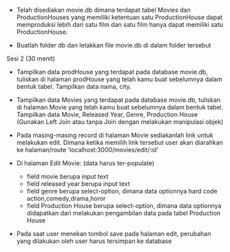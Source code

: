 - Telah disediakan movie.db dimana terdapat tabel Movies dan ProductionHouses yang memiliki ketentuan satu ProductionHouse dapat memproduksi lebih dari satu film dan satu film hanya dapat memiliki satu ProductionHouse.

- Buatlah folder db dan letakkan file movie.db di dalam folder tersebut


Sesi 2 (30 menit)
- Tampilkan data prodHouse yang terdapat pada database movie.db, tuliskan di halaman prodHouse yang telah kamu buat sebelumnya dalam bentuk tabel. Tampilkan data nama, city.

- Tampilkan data Movies yang terdapat pada database movie.db, tuliskan di halaman Movie yang telah kamu buat sebelumnya dalam bentuk tabel. Tampilkan data Movie, Released Year, Genre, Production House (Gunakan Left Join atau tanpa Join dengan melakukan manipulasi objek)

- Pada masing-masing record di halaman Movie sediakanlah link untuk melakukan edit. Dimana ketika memilih link tersebut user akan diarahkan ke halaman/route 'localhost:3000/movies/edit/:id'

- Di halaman Edit Movie: (data harus ter-populate)
  * field movie berupa input text
  * field released year berupa input text
  * field genre berupa select-option, dimana data optionnya hard code action,comedy,drama,horor  
  * field Production House berupa select-option, dimana data optionnya didapatkan dari melakukan pengambilan data pada tabel Production House
  
- Pada saat user menekan tombol save pada halaman edit, perubahan yang dilakukan oleh user harus tersimpan ke database
